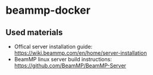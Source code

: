 # beammp-docker

## Used materials
 - Offical server installation guide: https://wiki.beammp.com/en/home/server-installation
 - BeamMP linux server build instructions: https://github.com/BeamMP/BeamMP-Server
